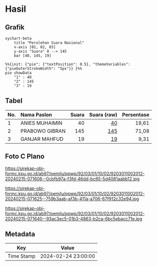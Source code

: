 # Hasil

## Grafik

```mermaid
xychart-beta
    title "Perolehan Suara Nasional"
    x-axis [01, 02, 03]
    y-axis "Suara" 0 --> 145
    bar [40, 145, 19]
```

```mermaid
%%{init: {"pie": {"textPosition": 0.5}, "themeVariables": {"pieOuterStrokeWidth": "5px"}} }%%
pie showData
    "1" : 40
    "2" : 145
    "3" : 19
```

## Tabel

| No. | Nama Paslon    | Suara | Suara (raw) | Persentase |
|:--- |:-------------- | -----:| -----------:| ----------:|
| 1   | ANIES MUHAIMIN | 40    | [40][p-1]   | 19,61      |
| 2   | PRABOWO GIBRAN | 145   | [145][p-2]  | 71,08      |
| 3   | GANJAR MAHFUD  | 19    | [19][p-3]   | 9,31       |


[p-1]: https://github.com/gigit-pemilu/pemilu-2024/blob/main/pilpres/hitung-suara/sub/92-papua-barat/sub/03-fak-fak/sub/01-fak-fak/sub/1002-fak-fak-utara/sub/012-tps/sub/paslon-1.txt
[p-2]: https://github.com/gigit-pemilu/pemilu-2024/blob/main/pilpres/hitung-suara/sub/92-papua-barat/sub/03-fak-fak/sub/01-fak-fak/sub/1002-fak-fak-utara/sub/012-tps/sub/paslon-2.txt
[p-3]: https://github.com/gigit-pemilu/pemilu-2024/blob/main/pilpres/hitung-suara/sub/92-papua-barat/sub/03-fak-fak/sub/01-fak-fak/sub/1002-fak-fak-utara/sub/012-tps/sub/paslon-3.txt

## Foto C Plano

https://sirekap-obj-formc.kpu.go.id/ab97/pemilu/ppwp/92/03/01/10/02/9203011002012-20240215-071606--0cbfb97a-f3fd-46dd-bc65-5d4081aabb12.jpg

https://sirekap-obj-formc.kpu.go.id/ab97/pemilu/ppwp/92/03/01/10/02/9203011002012-20240215-071625--759b3aab-af3b-411a-a706-67f912c32e94.jpg

https://sirekap-obj-formc.kpu.go.id/ab97/pemilu/ppwp/92/03/01/10/02/9203011002012-20240215-071640--93ac3ec5-01b3-4863-b2ca-6bc5ebacc71e.jpg


## Metadata

| Key        | Value               |
| ---------- | ------------------- |
| Time Stamp | 2024-02-24 23:00:00 |



